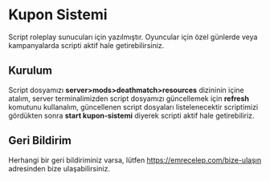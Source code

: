 
# Kupon Sistemi

Script roleplay sunucuları için yazılmıştır. Oyuncular için özel günlerde veya kampanyalarda scripti aktif hale getirebilirsiniz.



## Kurulum

Script dosyamızı **server>mods>deathmatch>resources** dizininin içine atalım,
server terminalimizden script dosyamızı güncellemek için **refresh** komutunu kullanalım,
güncellenen script dosyaları listelenecektir scriptimizi gördükten sonra **start kupon-sistemi** diyerek scripti aktif hale getirebiliriz.

  
## Geri Bildirim

Herhangi bir geri bildiriminiz varsa, lütfen https://emrecelep.com/bize-ulaşın adresinden bize ulaşabilirsiniz.
